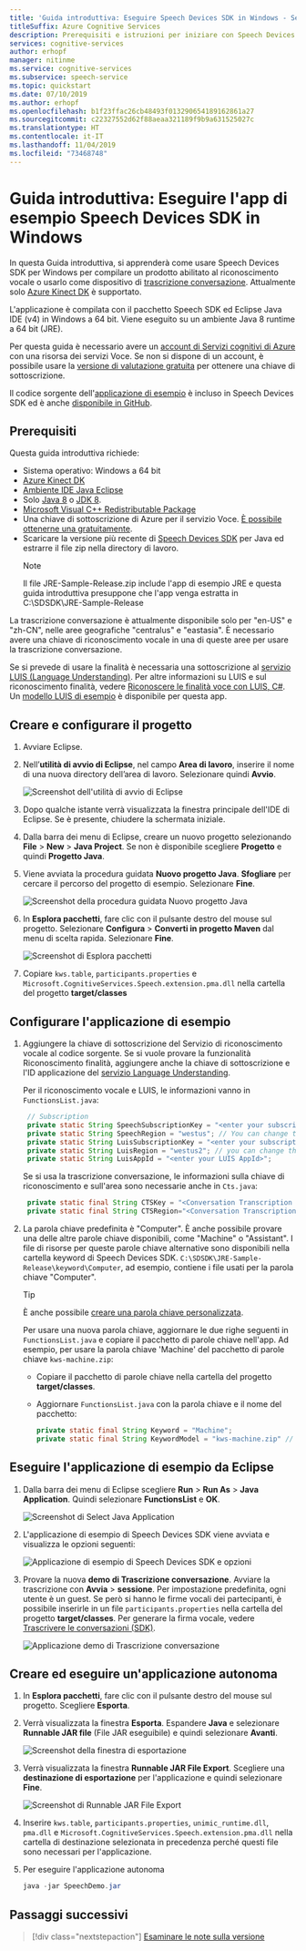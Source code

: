 ```yaml
---
title: 'Guida introduttiva: Eseguire Speech Devices SDK in Windows - Servizio Voce'
titleSuffix: Azure Cognitive Services
description: Prerequisiti e istruzioni per iniziare con Speech Devices SDK in Windows.
services: cognitive-services
author: erhopf
manager: nitinme
ms.service: cognitive-services
ms.subservice: speech-service
ms.topic: quickstart
ms.date: 07/10/2019
ms.author: erhopf
ms.openlocfilehash: b1f23ffac26cb48493f013290654189162861a27
ms.sourcegitcommit: c22327552d62f88aeaa321189f9b9a631525027c
ms.translationtype: HT
ms.contentlocale: it-IT
ms.lasthandoff: 11/04/2019
ms.locfileid: "73468748"
---
```

# <a name="quickstart-run-the-speech-devices-sdk-sample-app-on-windows"></a>Guida introduttiva: Eseguire l'app di esempio Speech Devices SDK in Windows

In questa Guida introduttiva, si apprenderà come usare Speech Devices SDK per Windows per compilare un prodotto abilitato al riconoscimento vocale o usarlo come dispositivo di [trascrizione conversazione](conversation-transcription-service.md). Attualmente solo [Azure Kinect DK](https://azure.microsoft.com/services/kinect-dk/) è supportato.

L'applicazione è compilata con il pacchetto Speech SDK ed Eclipse Java IDE (v4) in Windows a 64 bit. Viene eseguito su un ambiente Java 8 runtime a 64 bit (JRE).

Per questa guida è necessario avere un [account di Servizi cognitivi di Azure](get-started.md) con una risorsa dei servizi Voce. Se non si dispone di un account, è possibile usare la [versione di valutazione gratuita](https://azure.microsoft.com/try/cognitive-services/) per ottenere una chiave di sottoscrizione.

Il codice sorgente dell'[applicazione di esempio](https://aka.ms/sdsdk-download-JRE) è incluso in Speech Devices SDK ed è anche [disponibile in GitHub](https://github.com/Azure-Samples/Cognitive-Services-Speech-Devices-SDK).

## <a name="prerequisites"></a>Prerequisiti

Questa guida introduttiva richiede:

* Sistema operativo: Windows a 64 bit
* [Azure Kinect DK](https://azure.microsoft.com/services/kinect-dk/)
* [Ambiente IDE Java Eclipse](https://www.eclipse.org/downloads/)
* Solo [Java 8](https://www.oracle.com/technetwork/java/javase/downloads/jre8-downloads-2133155.html) o [JDK 8](https://www.oracle.com/technetwork/java/javase/downloads/index.html).
* [Microsoft Visual C++ Redistributable Package](https://support.microsoft.com/help/2977003/the-latest-supported-visual-c-downloads)
* Una chiave di sottoscrizione di Azure per il servizio Voce. [È possibile ottenerne una gratuitamente](get-started.md).
* Scaricare la versione più recente di [Speech Devices SDK](https://aka.ms/sdsdk-download-JRE) per Java ed estrarre il file zip nella directory di lavoro.
   > [!NOTE]
   > Il file JRE-Sample-Release.zip include l'app di esempio JRE e questa guida introduttiva presuppone che l'app venga estratta in C:\SDSDK\JRE-Sample-Release

La trascrizione conversazione è attualmente disponibile solo per "en-US" e "zh-CN", nelle aree geografiche "centralus" e "eastasia". È necessario avere una chiave di riconoscimento vocale in una di queste aree per usare la trascrizione conversazione.

Se si prevede di usare la finalità è necessaria una sottoscrizione al [servizio LUIS (Language Understanding)](https://docs.microsoft.com/azure/cognitive-services/luis/azureibizasubscription). Per altre informazioni su LUIS e sul riconoscimento finalità, vedere [Riconoscere le finalità voce con LUIS, C#](https://docs.microsoft.com/azure/cognitive-services/speech-service/how-to-recognize-intents-from-speech-csharp). Un [modello LUIS di esempio](https://aka.ms/sdsdk-luis) è disponibile per questa app.

## <a name="create-and-configure-the-project"></a>Creare e configurare il progetto

1. Avviare Eclipse.

1. Nell’**utilità di avvio di Eclipse**, nel campo **Area di lavoro**, inserire il nome di una nuova directory dell’area di lavoro. Selezionare quindi **Avvio**.

   ![Screenshot dell'utilità di avvio di Eclipse](media/speech-devices-sdk/eclipse-launcher.png)

1. Dopo qualche istante verrà visualizzata la finestra principale dell'IDE di Eclipse. Se è presente, chiudere la schermata iniziale.

1. Dalla barra dei menu di Eclipse, creare un nuovo progetto selezionando **File** > **New** > **Java Project**. Se non è disponibile scegliere **Progetto** e quindi **Progetto Java**.

1. Viene avviata la procedura guidata **Nuovo progetto Java**. **Sfogliare** per cercare il percorso del progetto di esempio. Selezionare **Fine**.

   ![Screenshot della procedura guidata Nuovo progetto Java](media/speech-devices-sdk/eclipse-new-java-project.png)

1. In **Esplora pacchetti**, fare clic con il pulsante destro del mouse sul progetto. Selezionare **Configura** > **Converti in progetto Maven** dal menu di scelta rapida. Selezionare **Fine**.

   ![Screenshot di Esplora pacchetti](media/speech-devices-sdk/eclipse-convert-to-maven.png)

1. Copiare `kws.table`, `participants.properties` e `Microsoft.CognitiveServices.Speech.extension.pma.dll` nella cartella del progetto **target/classes**

## <a name="configure-the-sample-application"></a>Configurare l'applicazione di esempio

1. Aggiungere la chiave di sottoscrizione del Servizio di riconoscimento vocale al codice sorgente. Se si vuole provare la funzionalità Riconoscimento finalità, aggiungere anche la chiave di sottoscrizione e l'ID applicazione del [servizio Language Understanding](https://azure.microsoft.com/services/cognitive-services/language-understanding-intelligent-service/).

   Per il riconoscimento vocale e LUIS, le informazioni vanno in `FunctionsList.java`:

   ```java
    // Subscription
    private static String SpeechSubscriptionKey = "<enter your subscription info here>";
    private static String SpeechRegion = "westus"; // You can change this if your speech region is different.
    private static String LuisSubscriptionKey = "<enter your subscription info here>";
    private static String LuisRegion = "westus2"; // you can change this, if you want to test the intent, and your LUIS region is different.
    private static String LuisAppId = "<enter your LUIS AppId>";
   ```

    Se si usa la trascrizione conversazione, le informazioni sulla chiave di riconoscimento e sull'area sono necessarie anche in `Cts.java`:

   ```java
    private static final String CTSKey = "<Conversation Transcription Service Key>";
    private static final String CTSRegion="<Conversation Transcription Service Region>";// Region may be "centralus" or "eastasia"
    ```

1. La parola chiave predefinita è "Computer". È anche possibile provare una delle altre parole chiave disponibili, come "Machine" o "Assistant". I file di risorse per queste parole chiave alternative sono disponibili nella cartella keyword di Speech Devices SDK. `C:\SDSDK\JRE-Sample-Release\keyword\Computer`, ad esempio, contiene i file usati per la parola chiave "Computer".

   > [!TIP]
   > È anche possibile [creare una parola chiave personalizzata](speech-devices-sdk-create-kws.md).

    Per usare una nuova parola chiave, aggiornare le due righe seguenti in `FunctionsList.java` e copiare il pacchetto di parole chiave nell'app. Ad esempio, per usare la parola chiave 'Machine' del pacchetto di parole chiave `kws-machine.zip`:

   * Copiare il pacchetto di parole chiave nella cartella del progetto **target/classes**.

   * Aggiornare `FunctionsList.java` con la parola chiave e il nome del pacchetto:

     ```java
     private static final String Keyword = "Machine";
     private static final String KeywordModel = "kws-machine.zip" // set your own keyword package name.
     ```

## <a name="run-the-sample-application-from-eclipse"></a>Eseguire l'applicazione di esempio da Eclipse

1. Dalla barra dei menu di Eclipse scegliere **Run** > **Run As** > **Java Application**. Quindi selezionare **FunctionsList** e **OK**.

   ![Screenshot di Select Java Application](media/speech-devices-sdk/eclipse-run-sample.png)

1. L'applicazione di esempio di Speech Devices SDK viene avviata e visualizza le opzioni seguenti:

   ![Applicazione di esempio di Speech Devices SDK e opzioni](media/speech-devices-sdk/java-sample-app-windows.png)

1. Provare la nuova **demo di Trascrizione conversazione**. Avviare la trascrizione con **Avvia** > **sessione**. Per impostazione predefinita, ogni utente è un guest. Se però si hanno le firme vocali dei partecipanti, è possibile inserirle in un file `participants.properties` nella cartella del progetto **target/classes**. Per generare la firma vocale, vedere [Trascrivere le conversazioni (SDK)](how-to-use-conversation-transcription-service.md).

   ![Applicazione demo di Trascrizione conversazione](media/speech-devices-sdk/cts-sample-app-windows.png)

## <a name="create-and-run-a-standalone-application"></a>Creare ed eseguire un'applicazione autonoma

1. In **Esplora pacchetti**, fare clic con il pulsante destro del mouse sul progetto. Scegliere **Esporta**. 

1. Verrà visualizzata la finestra **Esporta**. Espandere **Java** e selezionare **Runnable JAR file** (File JAR eseguibile) e quindi selezionare **Avanti**.

   ![Screenshot della finestra di esportazione](media/speech-devices-sdk/eclipse-export-windows.png) 

1. Verrà visualizzata la finestra **Runnable JAR File Export**. Scegliere una **destinazione di esportazione** per l'applicazione e quindi selezionare **Fine**.
 
   ![Screenshot di Runnable JAR File Export](media/speech-devices-sdk/eclipse-export-jar-windows.png)

1. Inserire `kws.table`, `participants.properties`, `unimic_runtime.dll`, `pma.dll` e `Microsoft.CognitiveServices.Speech.extension.pma.dll` nella cartella di destinazione selezionata in precedenza perché questi file sono necessari per l'applicazione.

1. Per eseguire l'applicazione autonoma

     ```powershell
     java -jar SpeechDemo.jar
     ```

## <a name="next-steps"></a>Passaggi successivi

> [!div class="nextstepaction"]
> [Esaminare le note sulla versione](devices-sdk-release-notes.md)
